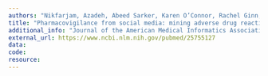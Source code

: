 ```yaml
---
authors: "Nikfarjam, Azadeh, Abeed Sarker, Karen O’Connor, Rachel Ginn, and Graciela Gonzalez"
title: "Pharmacovigilance from social media: mining adverse drug reaction mentions using sequence labeling with word embedding cluster features"
additional_info: "Journal of the American Medical Informatics Association 22, no. 3 (2015): 671-681."
external_url: https://www.ncbi.nlm.nih.gov/pubmed/25755127
data:
code:
resource:
---
```

